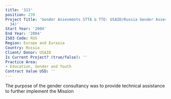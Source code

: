 ```yaml
---
title: '313'
position: 239
Project Title: 'Gender Assesments STTA & TTO: USAID/Russia Gender Assessment (TDY
  34)'
Start Year: '2004'
End Year: '2004'
ISO3 Code: RUS
Region: Europe and Eurasia
Country: Russia
Client/ Donor: USAID
Is Current Project? (true/false): ''
Practice Area:
- Education, Gender and Youth
Contract Value USD: ''
---
```


The purpose of the gender consultancy was to provide technical assistance to further implement the Mission
